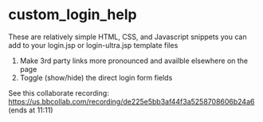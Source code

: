 # custom_login_help

These are relatively simple HTML, CSS, and Javascript snippets you can add to your login.jsp or login-ultra.jsp template files

1. Make 3rd party links more pronounced and availble elsewhere on the page
2. Toggle (show/hide) the direct login form fields


See this collaborate recording: https://us.bbcollab.com/recording/de225e5bb3af44f3a5258708606b24a6  (ends at 11:11)


